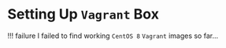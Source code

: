 # Setting Up `Vagrant` Box

!!! failure
    I failed to find working `CentOS 8` `Vagrant` images so far...